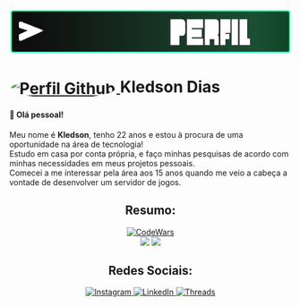 <img width="100%" height="80px" src="https://raw.githubusercontent.com/kledsonzg/kledsonzg/main/src/images/perfil.png">
<h1>
    <a href="https://github.com/kledsonzg">
            <img align="center" style="border-radius: 100%; border: solid 2px white;" height="50px" src="https://avatars.githubusercontent.com/u/62449652?v=4" alt="Perfil Github">    
    </a>
    <span>Kledson Dias</span>
</h1>

#### 👋 Olá pessoal!
Meu nome é <b>Kledson</b>, tenho 22 anos e estou à procura de uma oportunidade na área de tecnologia!
<br>Estudo em casa por conta própria, e faço minhas pesquisas de acordo com minhas necessidades em meus projetos pessoais.
<br>Comecei a me interessar pela área aos 15 anos quando me veio a cabeça a vontade de desenvolver um servidor de jogos.
<div align="center">
    <h2>Resumo:</h2>
    <div width="100%">
        <a href="https://www.codewars.com/users/kledsonzg">
            <img src="https://www.codewars.com/users/kledsonzg/badges/large" alt="CodeWars">
        </a>
    </div>
    <img src="https://github-readme-stats.vercel.app/api/top-langs/?username=kledsonzg&layout=compact&bg_color=000&title_color=fff&text_color=fff&border_color=36123c&icon_color=00ff64&theme=jolly">
    <img src="https://github-readme-stats-git-masterrstaa-rickstaa.vercel.app/api?username=kledsonzg&hide_title=true&show_icons=true&include_all_commits=false&count_private=true&line_height=25&hide=issues&bg_color=000&title_color=00ff64&text_color=FFF&border_radius=3&border_color=36123c&icon_color=00ff64&theme=jolly">
</div>
<div align="center">
    <h2>Redes Sociais:</h2>
    <a href="https://www.instagram.com/kzgdias">
        <img src="https://img.shields.io/badge/-Instagram-000?style=for-the-badge&logo=instagram&logoColor=00ff64&color:FFF" alt="Instagram">    
    </a>
    <a href="https://www.linkedin.com/in/kledson-dias-1b9099213">
        <img src="https://img.shields.io/badge/-LinkedIn-000?style=for-the-badge&logo=linkedin&logoColor=00ff64&color:FFF" alt="LinkedIn">    
    </a>
    <a href="https://www.threads.net/@kzgdias">
        <img src="https://img.shields.io/badge/-Threads-000?style=for-the-badge&logo=threads&logoColor=00ff64&color:FFF" alt="Threads">    
    </a>
</div>
